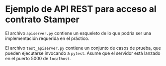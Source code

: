# Ejemplo de API REST para acceso al contrato Stamper

El archivo `apiserver.py` contiene un esqueleto de lo que podría ser una implementación requerida en el práctico. 

El archivo `test_apiserver.py` contiene un conjunto de casos de prueba, que pueden ejecutarse invocando a `pytest`. Asume que el servidor está lanzado en el puerto 5000 de `localhost`.
